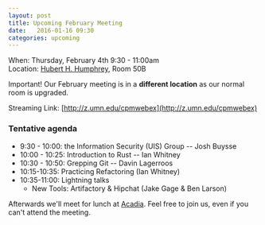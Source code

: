 ```yaml
---
layout: post
title: Upcoming February Meeting
date:   2016-01-16 09:30
categories: upcoming
---
```


When: Thursday, February 4th 9:30 - 11:00am<br />
Location\: [Hubert H. Humphrey](http://campusmaps.umn.edu/hubert-h-humphrey-school-public-affairs), Room 50B

Important! Our February meeting is in a **different location** as our normal room is upgraded.

Streaming Link: [http://z.umn.edu/cpmwebex](http://z.umn.edu/cpmwebex)

### Tentative agenda

-  9:30 - 10:00: the Information Security (UIS) Group -- Josh Buysse
- 10:00 - 10:25:	Introduction to Rust -- Ian Whitney
- 10:30 - 10:50:	Grepping Git -- Davin Lagerroos
- 10:15-10:35:	Practicing Refactoring (Ian Whitney)
- 10:35-11:00:	Lightning talks
  - New Tools: Artifactory & Hipchat (Jake Gage & Ben Larson)

Afterwards we'll meet for lunch at [Acadia](http://acadiapub.com/). Feel free to join us, even if you can't attend the meeting.
